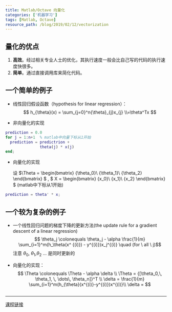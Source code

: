 ```yaml
---
title: Matlab/Octave 向量化
categories: ['机器学习']
tags: [Matlab, Octave]
resource_path: /blog/2019/02/12/vectorization
---
```


量化的优点
---
1. **高效**。经过相关专业人士的优化，其执行速度一般会比自己写的代码的执行速度快很多。
2. **简单**。通过直接调用库来简化代码。

一个简单的例子
---
* 线性回归假设函数（hypothesis for linear regression）：
$$
h_{\theta}(x) = \sum_{j=0}^n{\theta}_{j}x_{j}
\\=\theta^Tx
$$

* 非向量化的实现

```MATLAB
prediction = 0.0
for j = 1:n+1  % matlab中向量下标从1开始
  prediction = predictrion +
               theta(j) * x(j)
end;
```

* 向量化的实现
  
  设
  $\Theta =
   \begin{bmatrix}
   {\theta_0}\\
   {\theta_1}\\
   {\theta_2}
   \end{bmatrix}
  $
  ,
  $
  X =
  \begin{bmatrix}
  {x_0}\\
  {x_1}\\
  {x_2}
  \end{bmatrix}
  $
  (matlab中下标从1开始)
```MATLAB
prediction = theta' * x;
```

一个较为复杂的例子
---
* 一个线性回归问题的梯度下降的更新方法(the update rule for a gradient descent of a linear regression)
  $$ \theta_j \colonequals \theta_j - \alpha \frac{1}{m} \sum_{i=1}^m(h_\theta(x^ {(i)}) - y^{(i)})x_j^{(i)}  \quad (for \ all \ j)$$
  注意 $\theta_0$, $\theta_1$,$\theta_2$ ... 是同时更新的

* 向量化的实现：
  $$
  \Theta \colonequals \Theta - \alpha \delta \\
  \Theta = {[\theta_0,\, \theta_1, \, \dots\, \theta_n]}^T \\
  \delta = \frac{1}{m} \sum_{i=1}^m(h_{\theta}(x^{(i)}-y^{(i)})x^{(i)}\\
  \delta =
  $$
   
```MATLAB
```

---
[课程链接](https://www.coursera.org/learn/machine-learning/lecture/WnQWH/vectorization)